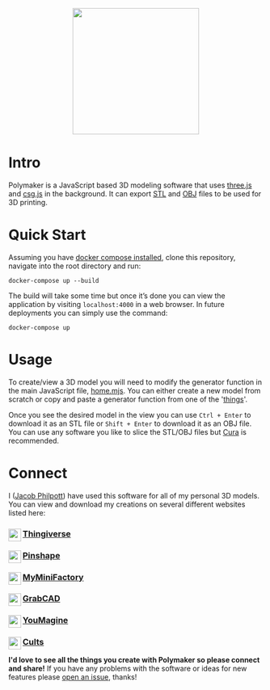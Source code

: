 <p align="center"><img width="250" height="250" src="https://github.com/jgphilpott/shapeMaker/blob/master/app/imgs/icon.png"></p>

# Intro

Polymaker is a JavaScript based 3D modeling software that uses [three.js](https://github.com/mrdoob/three.js) and [csg.js](https://github.com/evanw/csg.js) in the background. It can export [STL](https://en.wikipedia.org/wiki/STL_(file_format)) and [OBJ](https://en.wikipedia.org/wiki/Wavefront_.obj_file) files to be used for 3D printing.

# Quick Start

Assuming you have [docker compose installed](https://docs.docker.com/compose/install), clone this repository, navigate into the root directory and run:

```
docker-compose up --build
```

The build will take some time but once it’s done you can view the application by visiting `localhost:4000` in a web browser. In future deployments you can simply use the command:

```
docker-compose up
```

# Usage

To create/view a 3D model you will need to modify the generator function in the main JavaScript file, [home.mjs](https://github.com/jgphilpott/polymaker/blob/master/app/mjs/home.mjs). You can either create a new model from scratch or copy and paste a generator function from one of the '[things](https://github.com/jgphilpott/polymaker/tree/master/app/things)'.

Once you see the desired model in the view you can use `Ctrl + Enter` to download it as an STL file or `Shift + Enter` to download it as an OBJ file. You can use any software you like to slice the STL/OBJ files but [Cura](https://github.com/Ultimaker/Cura) is recommended.

# Connect

I ([Jacob Philpott](https://github.com/jgphilpott)) have used this software for all of my personal 3D models. You can view and download my creations on several different websites listed here:

### <img align="left" width="25" height="25" src="https://pbs.twimg.com/profile_images/378800000251714095/46fe768c2c043def07a604dd24d6523d_400x400.png"> [Thingiverse](https://www.thingiverse.com/jgphilpott)
### <img align="left" width="25" height="25" src="https://pbs.twimg.com/profile_images/499763216981835776/0oPskR_u_400x400.jpeg"> [Pinshape](https://pinshape.com/users/964002)
### <img align="left" width="25" height="25" src="https://pbs.twimg.com/profile_images/1145999607308128256/lJf3dSDD_400x400.png"> [MyMiniFactory](https://www.myminifactory.com/users/jgphilpott)
### <img align="left" width="25" height="25" src="https://pbs.twimg.com/profile_images/1196418087739908096/1q-mp6dz_400x400.jpg"> [GrabCAD](https://grabcad.com/jacob.philpott-1)
### <img align="left" width="25" height="25" src="https://pbs.twimg.com/profile_images/378800000150999367/535822160d96db86e979bc5511ba34bd_400x400.jpeg"> [YouMagine](https://www.youmagine.com/jgphilpott)
### <img align="left" width="25" height="25" src="https://pbs.twimg.com/profile_images/378800000509674306/abac759daf6b662ba7fbd7112f9db559_400x400.png"> [Cults](https://cults3d.com/en/users/jgphilpott)

**I'd love to see all the things you create with Polymaker so please connect and share!** If you have any problems with the software or ideas for new features please [open an issue](https://github.com/jgphilpott/polymaker/issues), thanks!
